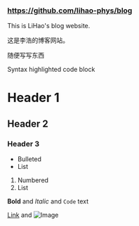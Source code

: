 ### https://github.com/lihao-phys/blog

This is LiHao's blog website.

这是李浩的博客网站。

随便写写东西

Syntax highlighted code block

# Header 1
## Header 2
### Header 3

- Bulleted
- List

1. Numbered
2. List

**Bold** and _Italic_ and `Code` text

[Link](url) and ![Image](src)
